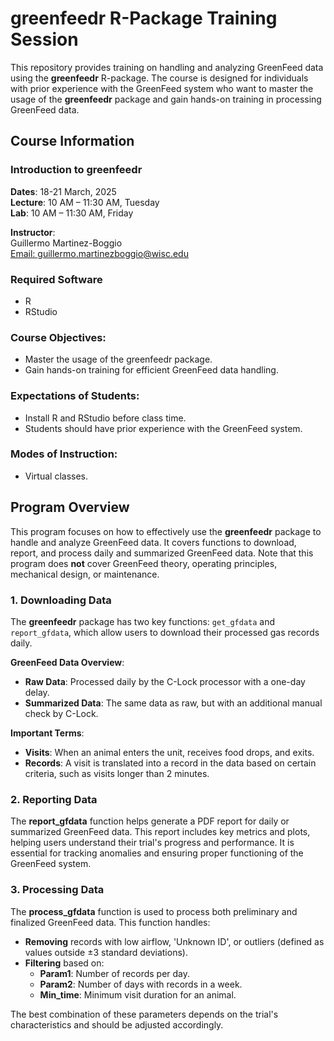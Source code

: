 # greenfeedr R-Package Training Session

This repository provides training on handling and analyzing GreenFeed data using the **greenfeedr** R-package. The course is designed for individuals with prior experience with the GreenFeed system who want to master the usage of the **greenfeedr** package and gain hands-on training in processing GreenFeed data.

## Course Information

### Introduction to greenfeedr
**Dates**: 18-21 March, 2025  
**Lecture**: 10 AM – 11:30 AM, Tuesday  
**Lab**: 10 AM – 11:30 AM, Friday

**Instructor**:  
Guillermo Martinez-Boggio  
[Email: guillermo.martinezboggio@wisc.edu](mailto:guillermo.martinezboggio@wisc.edu)

### Required Software
- R
- RStudio

### Course Objectives:
- Master the usage of the greenfeedr package.
- Gain hands-on training for efficient GreenFeed data handling.

### Expectations of Students:
- Install R and RStudio before class time.
- Students should have prior experience with the GreenFeed system.

### Modes of Instruction:
- Virtual classes.

## Program Overview

This program focuses on how to effectively use the **greenfeedr** package to handle and analyze GreenFeed data. It covers functions to download, report, and process daily and summarized GreenFeed data. Note that this program does **not** cover GreenFeed theory, operating principles, mechanical design, or maintenance.

### 1. Downloading Data

The **greenfeedr** package has two key functions: `get_gfdata` and `report_gfdata`, which allow users to download their processed gas records daily.

**GreenFeed Data Overview**:
- **Raw Data**: Processed daily by the C-Lock processor with a one-day delay.
- **Summarized Data**: The same data as raw, but with an additional manual check by C-Lock.

**Important Terms**:
- **Visits**: When an animal enters the unit, receives food drops, and exits.
- **Records**: A visit is translated into a record in the data based on certain criteria, such as visits longer than 2 minutes.

### 2. Reporting Data

The **report_gfdata** function helps generate a PDF report for daily or summarized GreenFeed data. This report includes key metrics and plots, helping users understand their trial's progress and performance. It is essential for tracking anomalies and ensuring proper functioning of the GreenFeed system.

### 3. Processing Data

The **process_gfdata** function is used to process both preliminary and finalized GreenFeed data. This function handles:
- **Removing** records with low airflow, 'Unknown ID', or outliers (defined as values outside ±3 standard deviations).
- **Filtering** based on:
  - **Param1**: Number of records per day.
  - **Param2**: Number of days with records in a week.
  - **Min_time**: Minimum visit duration for an animal.

The best combination of these parameters depends on the trial's characteristics and should be adjusted accordingly.

